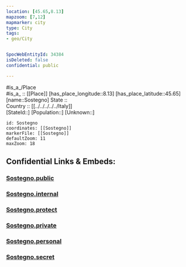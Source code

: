 ```yaml
---
location: [45.65,8.13] 
mapzoom: [7,12] 
mapmarker: city 
type: City
tags:
- geo/City


SpocWebEntityId: 34384
isDeleted: false
confidential: public

---
```

#is_a_/Place  
#is_a_ :: [[Place]] 
[has_place_longitude::8.13] 
[has_place_latitude::45.65] 
[name::Sostegno] 
State ::  
Country :: [[../../../../../Italy]]  
[StateId::] 
[Population::] 
[Unknown::] 


```leaflet
id: Sostegno
coordinates: [[Sostegno]] 
markerFile: [[Sostegno]] 
defaultZoom: 11 
maxZoom: 18
```


## Confidential Links & Embeds: 

### [Sostegno.public](/_public/\Earth\Continent\Europe\Europe~South\Italy\regions~Italy\Piedmont\Biella.Province\CitySostegno.public.md) 

### [Sostegno.internal](/_internal/\Earth\Continent\Europe\Europe~South\Italy\regions~Italy\Piedmont\Biella.Province\CitySostegno.internal.md) 

### [Sostegno.protect](/_protect/\Earth\Continent\Europe\Europe~South\Italy\regions~Italy\Piedmont\Biella.Province\CitySostegno.protect.md) 

### [Sostegno.private](/_private/\Earth\Continent\Europe\Europe~South\Italy\regions~Italy\Piedmont\Biella.Province\CitySostegno.private.md) 

### [Sostegno.personal](/_personal/\Earth\Continent\Europe\Europe~South\Italy\regions~Italy\Piedmont\Biella.Province\CitySostegno.personal.md) 

### [Sostegno.secret](/_secret/\Earth\Continent\Europe\Europe~South\Italy\regions~Italy\Piedmont\Biella.Province\CitySostegno.secret.md)

